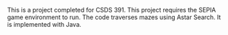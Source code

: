 This is a project completed for CSDS 391. This project requires the SEPIA game environment to run. The code traverses mazes using Astar Search. It is implemented with Java. 
